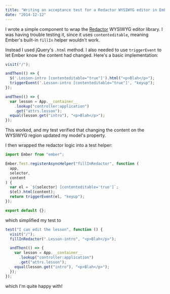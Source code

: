 ```yaml
---
title: "Writing an acceptance test for a Redactor WYSIWYG editor in Ember"
date: "2014-12-12"
---
```


I wrote a simple component to wrap the [Redactor](imperavi.com/redactor/) WYSIWYG editor library. I was having trouble testing it, since it uses `contenteditable`, meaning Ember's built-in `fillIn` helper wouldn't work.

Instead I used jQuery's `.html` method. I also needed to use `triggerEvent` to let Ember know the content had changed. Here's a basic implementation:

```js
visit("/");

andThen(() => {
  $('.Lesson-intro [contenteditable="true"]').html("<p>Blah</p>");
  triggerEvent('.Lesson-intro [contenteditable="true"]', "keyup");
});

andThen(() => {
  var lesson = App.__container__
    .lookup("controller:application")
    .get("attrs.lesson");
  equal(lesson.get("intro"), "<p>Blah</p>");
});
```

This worked, and my test verified that changing the content on the WYSIWYG region updated my model's property.

I then wrapped the redactor logic into a test helper:

```js
import Ember from "ember";

Ember.Test.registerAsyncHelper("fillInRedactor", function (
  app,
  selector,
  content
) {
  var el = `${selector} [contenteditable='true']`;
  $(el).html(content);
  return triggerEvent(el, "keyup");
});

export default {};
```

which simplified my test to

```js
test("I can edit the lesson", function () {
  visit("/");
  fillInRedactor(".Lesson-intro", "<p>Blah</p>");

  andThen(() => {
    var lesson = App.__container__
      .lookup("controller:application")
      .get("attrs.lesson");
    equal(lesson.get("intro"), "<p>Blah</p>");
  });
});
```

which I'm quite happy with!
